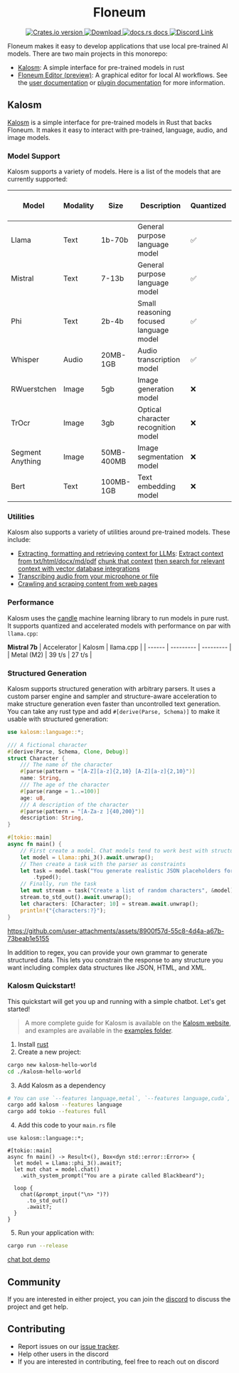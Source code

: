 <h1 align="center">Floneum</h1>
<div align="center">
  <!-- Crates version -->
  <a href="https://crates.io/crates/kalosm">
    <img src="https://img.shields.io/crates/v/kalosm.svg?style=flat-square"
    alt="Crates.io version" />
  </a>
  <!-- Downloads -->
  <a href="https://crates.io/crates/kalosm">
    <img src="https://img.shields.io/crates/d/kalosm.svg?style=flat-square"
      alt="Download" />
  </a>
  <!-- docs -->
  <a href="https://docs.rs/kalosm">
    <img src="https://img.shields.io/badge/docs-latest-blue.svg?style=flat-square"
      alt="docs.rs docs" />
  </a>
  <!-- Discord -->
  <a href="https://discord.gg/dQdmhuB8q5">
    <img src="https://img.shields.io/discord/1120130300236800062?logo=discord&style=flat-square" alt="Discord Link" />
  </a>
</div>

Floneum makes it easy to develop applications that use local pre-trained AI models. There are two main projects in this monorepo:

- [Kalosm](./interfaces/kalosm): A simple interface for pre-trained models in rust
- [Floneum Editor (preview)](./floneum/floneum): A graphical editor for local AI workflows. See the [user documentation](https://floneum.com/docs/user/) or [plugin documentation](https://floneum.com/docs/developer/) for more information.

## Kalosm

[Kalosm](./interfaces/kalosm/) is a simple interface for pre-trained models in Rust that backs Floneum. It makes it easy to interact with pre-trained, language, audio, and image models.

### Model Support

Kalosm supports a variety of models. Here is a list of the models that are currently supported:

| Model            | Modality | Size       | Description                            | Quantized | CUDA + Metal Accelerated | Example                                                                      |
| ---------------- | -------- | ---------- | -------------------------------------- | --------- | ------------------------ | ---------------------------------------------------------------------------- |
| Llama            | Text     | 1b-70b     | General purpose language model         | ✅        | ✅                       | [llama 3 chat](interfaces/kalosm/examples/chat.rs)                           |
| Mistral          | Text     | 7-13b      | General purpose language model         | ✅        | ✅                       | [mistral chat](interfaces/kalosm/examples/chat-mistral-2.rs)                 |
| Phi              | Text     | 2b-4b      | Small reasoning focused language model | ✅        | ✅                       | [phi 3 chat](interfaces/kalosm/examples/chat-phi-3.rs)                       |
| Whisper          | Audio    | 20MB-1GB   | Audio transcription model              | ✅        | ✅                       | [live whisper transcription](interfaces/kalosm/examples/transcribe.rs)       |
| RWuerstchen      | Image    | 5gb        | Image generation model                 | ❌        | ✅                       | [rwuerstchen image generation](interfaces/kalosm/examples/generate-image.rs) |
| TrOcr            | Image    | 3gb        | Optical character recognition model    | ❌        | ✅                       | [Text Recognition](interfaces/kalosm/examples/ocr.rs)                        |
| Segment Anything | Image    | 50MB-400MB | Image segmentation model               | ❌        | ❌                       | [Image Segmentation](interfaces/kalosm/examples/segment-image.rs)            |
| Bert             | Text     | 100MB-1GB  | Text embedding model                   | ❌        | ✅                       | [Semantic Search](interfaces/kalosm/examples/semantic-search.rs)             |

### Utilities

Kalosm also supports a variety of utilities around pre-trained models. These include:

- [Extracting, formatting and retrieving context for LLMs](./interfaces/kalosm/examples/context_extraction.rs): [Extract context from txt/html/docx/md/pdf](./interfaces/kalosm/examples/context_extraction.rs) [chunk that context](./interfaces/kalosm/examples/chunking.rs) [then search for relevant context with vector database integrations](./interfaces/kalosm/examples/semantic-search.rs)
- [Transcribing audio from your microphone or file](./interfaces/kalosm/examples/transcribe.rs)
- [Crawling and scraping content from web pages](./interfaces/kalosm/examples/crawl.rs)

### Performance

Kalosm uses the [candle](https://github.com/huggingface/candle) machine learning library to run models in pure rust. It supports quantized and accelerated models with performance on par with `llama.cpp`:

**Mistral 7b**
| Accelerator | Kalosm | llama.cpp |
| ------ | --------- | --------- |
| Metal (M2) | 39 t/s | 27 t/s |

### Structured Generation

Kalosm supports structured generation with arbitrary parsers. It uses a custom parser engine and sampler and structure-aware acceleration to make structure generation even faster than uncontrolled text generation. You can take any rust type and add `#[derive(Parse, Schema)]` to make it usable with structured generation:

```rust
use kalosm::language::*;

/// A fictional character
#[derive(Parse, Schema, Clone, Debug)]
struct Character {
    /// The name of the character
    #[parse(pattern = "[A-Z][a-z]{2,10} [A-Z][a-z]{2,10}")]
    name: String,
    /// The age of the character
    #[parse(range = 1..=100)]
    age: u8,
    /// A description of the character
    #[parse(pattern = "[A-Za-z ]{40,200}")]
    description: String,
}

#[tokio::main]
async fn main() {
    // First create a model. Chat models tend to work best with structured generation
    let model = Llama::phi_3().await.unwrap();
    // Then create a task with the parser as constraints
    let task = model.task("You generate realistic JSON placeholders for characters")
        .typed();
    // Finally, run the task
    let mut stream = task("Create a list of random characters", &model);
    stream.to_std_out().await.unwrap();
    let characters: [Character; 10] = stream.await.unwrap();
    println!("{characters:?}");
}
```

https://github.com/user-attachments/assets/8900f57d-55c8-4d4a-a67b-73beab1e5155

In addition to regex, you can provide your own grammar to generate structured data. This lets you constrain the response to any structure you want including complex data structures like JSON, HTML, and XML.

### Kalosm Quickstart!

This quickstart will get you up and running with a simple chatbot. Let's get started!

> A more complete guide for Kalosm is available on the [Kalosm website](https://floneum.com/kalosm/), and examples are available in the [examples folder](https://github.com/floneum/floneum/tree/main/interfaces/kalosm/examples).

1. Install [rust](https://rustup.rs/)
2. Create a new project:

```sh
cargo new kalosm-hello-world
cd ./kalosm-hello-world
```

3. Add Kalosm as a dependency

```sh
# You can use `--features language,metal`, `--features language,cuda`, or `--features language,mkl` if your machine supports an accelerator
cargo add kalosm --features language
cargo add tokio --features full
```

4. Add this code to your `main.rs` file

```rust, no_run
use kalosm::language::*;

#[tokio::main]
async fn main() -> Result<(), Box<dyn std::error::Error>> {
  let model = Llama::phi_3().await?;
  let mut chat = model.chat()
    .with_system_prompt("You are a pirate called Blackbeard");

  loop {
    chat(&prompt_input("\n> ")?)
      .to_std_out()
      .await?;
  }
}
```

5. Run your application with:

```sh
cargo run --release
```

[chat bot demo](https://github.com/floneum/floneum/assets/66571940/e4e76efb-6387-4fcd-aa3c-aa556e840334)

## Community

If you are interested in either project, you can join the [discord](https://discord.gg/dQdmhuB8q5) to discuss the project and get help.

## Contributing

- Report issues on our [issue tracker](https://github.com/floneum/floneum/issues).
- Help other users in the discord
- If you are interested in contributing, feel free to reach out on discord
